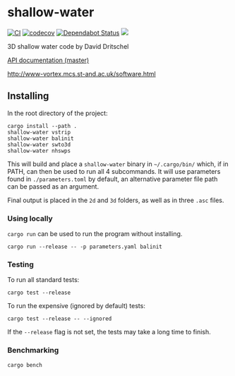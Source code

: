 # shallow-water

[![CI](https://github.com/rse-standrewscs/shallow-water/workflows/CI/badge.svg)](https://github.com/rse-standrewscs/shallow-water/actions)
[![codecov](https://codecov.io/gh/rse-standrewscs/shallow-water/branch/master/graph/badge.svg)](https://codecov.io/gh/rse-standrewscs/shallow-water)
[![Dependabot Status](https://api.dependabot.com/badges/status?host=github&repo=rse-standrewscs/shallow-water)](https://dependabot.com)
[![](https://tokei.rs/b1/github/rse-standrewscs/shallow-water)](https://github.com/XAMPPRocky/tokei)

3D shallow water code by David Dritschel

[API documentation (master)](https://rse-standrewscs.github.io/shallow-water/shallow_water/index.html)

http://www-vortex.mcs.st-and.ac.uk/software.html

## Installing

In the root directory of the project:

```
cargo install --path .
shallow-water vstrip
shallow-water balinit
shallow-water swto3d
shallow-water nhswps
```

This will build and place a `shallow-water` binary in `~/.cargo/bin/` which, if in PATH, can then be used to run all 4 subcommands. It will use parameters found in `./parameters.toml` by default, an alternative parameter file path can be passed as an argument.

Final output is placed in the `2d` and `3d` folders, as well as in three `.asc` files.

### Using locally

`cargo run` can be used to run the program without installing.

```
cargo run --release -- -p parameters.yaml balinit
```

### Testing

To run all standard tests:

```
cargo test --release
```

To run the expensive (ignored by default) tests:

```
cargo test --release -- --ignored
```

If the `--release` flag is not set, the tests may take a long time to finish.

### Benchmarking

```
cargo bench
```
